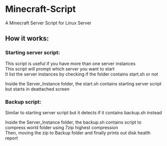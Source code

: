 # Minecraft-Script
A Minecraft Server Script for Linux Server

## How it works:
### Starting server script:
This script is useful if you have more than one server instances<br>
This script will prompt which server you want to start<br>
It list the server instances by checking if the folder contains start.sh or not<br>

Inside the Server_Instance folder, the start.sh contains starting server script but starts in deattached screen

### Backup script:
Similar to starting server script but it detects if it contains backup.sh instead

Inside the Server_Instance folder, the backup.sh contains script to compress world folder using 7zip highest compression<br>
Then, moving the zip to Backup folder and finally prints out disk health report
